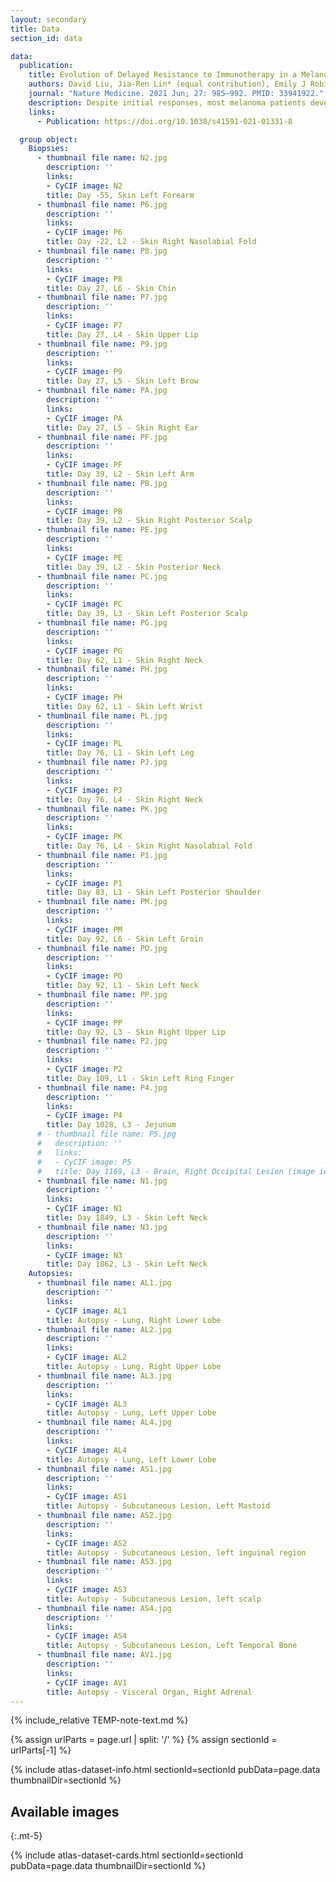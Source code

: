 ```yaml
---
layout: secondary
title: Data
section_id: data

data:
  publication:
    title: Evolution of Delayed Resistance to Immunotherapy in a Melanoma Responder
    authors: David Liu, Jia-Ren Lin* (equal contribution), Emily J Robitschek, Gyulnara G Kasumova, Alex Heyde, Alvin Shi, Adam Kraya, Gao Zhang, Tabea Moll, Dennie T Frederick, Yu-An Chen, Shu Wang, Denis Schapiro, Li-Lun Ho, Kevin Bi, Avinash Sahu, Shaolin Mei, Benchun Miao, Tatyana Sharova, Christopher Alvarez-Breckinridge, Jackson Stocking, Tommy Kim, Riley Fadden, Donald Lawrence, Mai P Hoang, Daniel P Cahill, Mohsen Malehmir, Martin A Nowak, Priscilla K Brastianos, Christine G Lian, Eytan Ruppin, Benjamin Izar, Meenhard Herlyn, Eliezer M Van Allen, Katherine Nathanson, Keith T Flaherty, Ryan J Sullivan, Manolis Kellis, Peter K Sorger, Genevieve M Boland
    journal: "Nature Medicine. 2021 Jun; 27: 985–992. PMID: 33941922."
    description: Despite initial responses, most melanoma patients develop resistance to immune checkpoint blockade (ICB) via poorly understood mechanisms. To understand the evolution of resistance, we studied 37 tumor samples collected over 9 years from a patient with metastatic melanoma and initial response to ICB followed by delayed recurrence and death. Phylogenetic analysis revealed co-evolution of 7 lineages with multiple convergent, but independent resistance-associated alterations (RAAs). All progression tumors emerged from a lineage characterized by loss of chromosome 15q including β2 microglobulin (B2M), with post-treatment resistant clones continuing to acquire additional genomic driver events including genome doubling, CDKN2A biallelic loss, and chromosome 11 loss. Deconvolution of bulk RNAseq and highly-multiplexed immunofluorescence (t-CyCIF) of histological specimens revealed differences in immune composition amongst the different lineages, despite an overall low immune composition. Imaging also revealed an NGFR-High tumor population enriched for PD-L1 expression in close proximity to immune cells with a vasculogenic mimicry phenotype. Rapid autopsy samples demonstrated 2 distinct NGFR spatial patterns with increased polarity and proximity to immune cells in subcutaneous tumors versus a diffuse spatial pattern in lung tumors, suggesting differences in the role and etiology of this neural crest-like program in different tumor microenvironments.
    links:
      - Publication: https://doi.org/10.1038/s41591-021-01331-8

  group object:
    Biopsies:
      - thumbnail file name: N2.jpg
        description: ''
        links:
        - CyCIF image: N2
        title: Day -55, Skin Left Forearm
      - thumbnail file name: P6.jpg
        description: ''
        links:
        - CyCIF image: P6
        title: Day -22, L2 - Skin Right Nasolabial Fold
      - thumbnail file name: P8.jpg
        description: ''
        links:
        - CyCIF image: P8
        title: Day 27, L6 - Skin Chin
      - thumbnail file name: P7.jpg
        description: ''
        links:
        - CyCIF image: P7
        title: Day 27, L4 - Skin Upper Lip
      - thumbnail file name: P9.jpg
        description: ''
        links:
        - CyCIF image: P9
        title: Day 27, L5 - Skin Left Brow
      - thumbnail file name: PA.jpg
        description: ''
        links:
        - CyCIF image: PA
        title: Day 27, L5 - Skin Right Ear
      - thumbnail file name: PF.jpg
        description: ''
        links:
        - CyCIF image: PF
        title: Day 39, L2 - Skin Left Arm
      - thumbnail file name: PB.jpg
        description: ''
        links:
        - CyCIF image: PB
        title: Day 39, L2 - Skin Right Posterior Scalp
      - thumbnail file name: PE.jpg
        description: ''
        links:
        - CyCIF image: PE
        title: Day 39, L2 - Skin Posterior Neck
      - thumbnail file name: PC.jpg
        description: ''
        links:
        - CyCIF image: PC
        title: Day 39, L3 - Skin Left Posterior Scalp
      - thumbnail file name: PG.jpg
        description: ''
        links:
        - CyCIF image: PG
        title: Day 62, L1 - Skin Right Neck
      - thumbnail file name: PH.jpg
        description: ''
        links:
        - CyCIF image: PH
        title: Day 62, L1 - Skin Left Wrist
      - thumbnail file name: PL.jpg
        description: ''
        links:
        - CyCIF image: PL
        title: Day 76, L1 - Skin Left Leg
      - thumbnail file name: PJ.jpg
        description: ''
        links:
        - CyCIF image: PJ
        title: Day 76, L4 - Skin Right Neck
      - thumbnail file name: PK.jpg
        description: ''
        links:
        - CyCIF image: PK
        title: Day 76, L4 - Skin Right Nasolabial Fold
      - thumbnail file name: P1.jpg
        description: ''
        links:
        - CyCIF image: P1
        title: Day 83, L1 - Skin Left Posterior Shoulder
      - thumbnail file name: PM.jpg
        description: ''
        links:
        - CyCIF image: PM
        title: Day 92, L6 - Skin Left Groin
      - thumbnail file name: PO.jpg
        description: ''
        links:
        - CyCIF image: PO
        title: Day 92, L1 - Skin Left Neck
      - thumbnail file name: PP.jpg
        description: ''
        links:
        - CyCIF image: PP
        title: Day 92, L3 - Skin Right Upper Lip
      - thumbnail file name: P2.jpg
        description: ''
        links:
        - CyCIF image: P2
        title: Day 109, L1 - Skin Left Ring Finger
      - thumbnail file name: P4.jpg
        description: ''
        links:
        - CyCIF image: P4
        title: Day 1028, L3 - Jejunum
      # - thumbnail file name: P5.jpg
      #   description: ''
      #   links:
      #   - CyCIF image: P5
      #   title: Day 1169, L3 - Brain, Right Occipital Lesion (image id mapping might be incorrect)
      - thumbnail file name: N1.jpg
        description: ''
        links:
        - CyCIF image: N1
        title: Day 1849, L3 - Skin Left Neck
      - thumbnail file name: N3.jpg
        description: ''
        links:
        - CyCIF image: N3
        title: Day 1862, L3 - Skin Left Neck
    Autopsies:
      - thumbnail file name: AL1.jpg
        description: ''
        links:
        - CyCIF image: AL1
        title: Autopsy - Lung, Right Lower Lobe
      - thumbnail file name: AL2.jpg
        description: ''
        links:
        - CyCIF image: AL2
        title: Autopsy - Lung, Right Upper Lobe
      - thumbnail file name: AL3.jpg
        description: ''
        links:
        - CyCIF image: AL3
        title: Autopsy - Lung, Left Upper Lobe
      - thumbnail file name: AL4.jpg
        description: ''
        links:
        - CyCIF image: AL4
        title: Autopsy - Lung, Left Lower Lobe
      - thumbnail file name: AS1.jpg
        description: ''
        links:
        - CyCIF image: AS1
        title: Autopsy - Subcutaneous Lesion, Left Mastoid
      - thumbnail file name: AS2.jpg
        description: ''
        links:
        - CyCIF image: AS2
        title: Autopsy - Subcutaneous Lesion, left inguinal region
      - thumbnail file name: AS3.jpg
        description: ''
        links:
        - CyCIF image: AS3
        title: Autopsy - Subcutaneous Lesion, left scalp
      - thumbnail file name: AS4.jpg
        description: ''
        links:
        - CyCIF image: AS4
        title: Autopsy - Subcutaneous Lesion, Left Temporal Bone
      - thumbnail file name: AV1.jpg
        description: ''
        links:
        - CyCIF image: AV1
        title: Autopsy - Visceral Organ, Right Adrenal
---
```


{% include_relative TEMP-note-text.md %}

{% assign urlParts = page.url | split: '/' %}
{% assign sectionId = urlParts[-1] %}

{% include atlas-dataset-info.html
    sectionId=sectionId
    pubData=page.data
    thumbnailDir=sectionId %}

## Available images
{:.mt-5}

{% include atlas-dataset-cards.html
    sectionId=sectionId
    pubData=page.data
    thumbnailDir=sectionId %}
